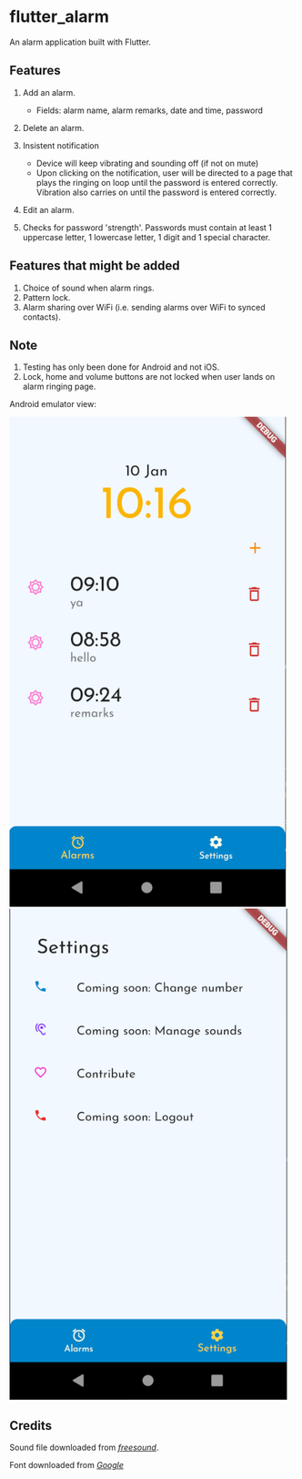 # flutter_alarm

An alarm application built with Flutter.

## Features

1. Add an alarm.

   - Fields: alarm name, alarm remarks, date and time, password

2. Delete an alarm.
3. Insistent notification

   - Device will keep vibrating and sounding off (if not on mute)
   - Upon clicking on the notification, user will be directed to a page that plays the ringing on loop until the password is entered correctly. Vibration also carries on until the password is entered correctly.

4. Edit an alarm.
5. Checks for password 'strength'. Passwords must contain at least 1 uppercase letter, 1 lowercase letter, 1 digit and 1 special character.

## Features that might be added

1. Choice of sound when alarm rings.
2. Pattern lock.
3. Alarm sharing over WiFi (i.e. sending alarms over WiFi to synced contacts).

## Note

1. Testing has only been done for Android and not iOS.
2. Lock, home and volume buttons are not locked when user lands on alarm ringing page.

Android emulator view:

![](./assets/images/alarmsView.PNG)
![](./assets/images/settingsView.PNG)

## Credits
Sound file downloaded from *[freesound](https://freesound.org/s/397787/)*.

Font downloaded from *[Google](https://fonts.google.com/)*
